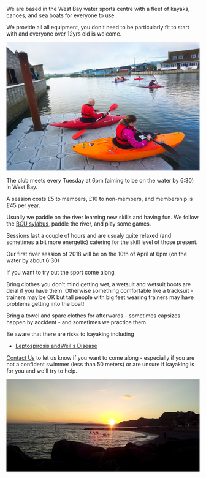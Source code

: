﻿We are based in the West Bay water sports centre with a fleet of kayaks, canoes, and sea boats for everyone to use.

We provide all all equipment, you don't need to be particularly fit to start with and everyone over 12yrs old is welcome.

![Photo of our launch point](Kayak%20Club.jpg "Launching from the pontoon by the boathouse")

The club meets every Tuesday at 6pm (aiming to be on the water by 6:30) in West Bay.

A session costs £5 to members, £10 to non-members, and membership is £45 per year.

Usually we paddle on the river learning new skills and having fun. We follow the [BCU sylabus](https://www.britishcanoeing.org.uk/go-canoeing/things-to-do/build-my-skills#star-awards), paddle the river, and play some games.

Sessions last a couple of hours and are usualy quite relaxed (and sometimes a bit more energetic) catering for the skill level of those present.

Our first river session of 2018 will be on the 10th of April at 6pm (on the water by about 6:30)

If you want to try out the sport come along

Bring clothes you don't mind getting wet, a wetsuit and wetsuit boots are deial if you have them. Otherwise something comfortable like a tracksuit - trainers may be OK but tall people with big feet wearing trainers may have problems getting into the boat!

Bring a towel and spare clothes for afterwards - sometimes capsizes happen by accident - and sometimes we practice them.

Be aware that there are risks to kayaking including
 * [Leptospirosis andWeil's Disease](/leptospirosis.pdf)

[Contact Us](/contact) to let us know if you want to come along - especially if you are not a confident swimmer (less than 50 meters) or are unsure if kayaking is for you and we'll try to help.

![Photo of the club kaykaing on the sea at sunset](Sea%20Kayak%20Sunset.jpg "Paddling on the sea at West Bay")
